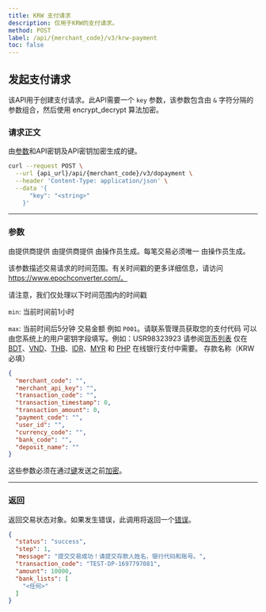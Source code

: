 ```yaml
---
title: KRW 支付请求
description: 仅用于KRW的支付请求。
method: POST
label: /api/{merchant_code}/v3/krw-payment
toc: false
---
```


<x-row>
<x-col class="md:max-w-lg">

## 发起支付请求

该API用于创建支付请求。此API需要一个 `key` 参数，该参数包含由 `&` 字符分隔的参数组合，然后使用 encrypt_decrypt 算法加密。

### 请求正文

<x-properties>
  <x-property name="key" type="string" required>
  
  由[参数](#parameters)和API密钥及API密钥加密生成的键。
  </x-property>
</x-properties>

</x-col>
<x-col sticky>

```bash title="cURL"
curl --request POST \
  --url {api_url}/api/{merchant_code}/v3/dopayment \
  --header 'Content-Type: application/json' \
  --data '{
      "key": "<string>"
    }'
```

</x-col>
</x-row>

---

<x-row>
<x-col class="md:max-w-lg">

### 参数

<x-properties>
  <x-property name="merchant_code" type="string" required>
    由提供商提供
  </x-property>
  <x-property name="merchant_api_key" type="string" required>
    由提供商提供
  </x-property>
  <x-property name="transaction_code" type="string" required>
    由操作员生成。每笔交易必须唯一
  </x-property>
  <x-property name="transaction_timestamp" type="integer" required>
  由操作员生成。
  
  该参数描述交易请求的时间范围。有关时间戳的更多详细信息，请访问 https://www.epochconverter.com/。

  请注意，我们仅处理以下时间范围内的时间戳

  `min`: 当前时间前1小时

  `max`: 当前时间后5分钟
  </x-property>
  <x-property name="transaction_amount" type="double" required>
    交易金额
  </x-property>
  <x-property name="payment_code" type="string" required>
    例如 `P001`。请联系管理员获取您的支付代码
  </x-property>
  <x-property name="user_id" type="string" required>
   可以由您系统上的用户密钥字段填写。例如：USR98323923
  </x-property>
  <x-property name="currency_code" type="string" required>
    请参阅[货币列表](/docs/currency)
  </x-property>
  <x-property name="bank_code" type="double" required>
    仅在[BDT](/docs/bank/bdt)、[VND](/docs/bank/vnd)、[THB](/docs/bank/thb)、[IDR](/docs/bank/idr)、[MYR](/docs/bank/myr) 和 [PHP](/docs/bank/php) 在线银行支付中需要。
  </x-property>
  <x-property name="deposit_name" type="string" required>
    存款名称（KRW必填）
  </x-property>
</x-properties>

</x-col>
<x-col sticky>

```json title="参数对象"
{
  "merchant_code": "",
  "merchant_api_key": "",
  "transaction_code": "",
  "transaction_timestamp": 0, 
  "transaction_amount": 0,
  "payment_code": "",
  "user_id": "",
  "currency_code": "",
  "bank_code": "",
  "deposit_name": "" 
}
```

这些参数必须在通过[键](#request-body)发送之前[加密](/api/authentication)。

</x-col>
</x-row>

---

<x-row>
<x-col class="lg:max-w-md">

### 返回

返回交易状态对象。如果发生错误，此调用将返回一个[错误](/api/errors)。

</x-col>
<x-col sticky>

```json title="响应"
{
  "status": "success",
  "step": 1,
  "message": "提交交易成功！请提交存款人姓名、银行代码和账号。",
  "transaction_code": "TEST-DP-1697797081",
  "amount": 10000,
  "bank_lists": [
    "<任何>"
  ]
}
```

</x-col>
</x-row>